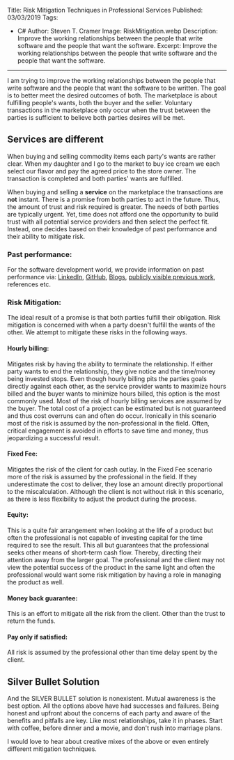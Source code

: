 Title: Risk Mitigation Techniques in Professional Services
Published: 03/03/2019
Tags: 
  - C#
Author: Steven T. Cramer
Image: RiskMitigation.webp
Description: Improve the working relationships between the people that write software and the people that want the software.
Excerpt: Improve the working relationships between the people that write software and the people that want the software.
---

I am trying to improve the working relationships between the people that write software and the people that want the software to be written. The goal is to better meet the desired outcomes of both.  The marketplace is about fulfilling people's wants, both the buyer and the seller. Voluntary transactions in the marketplace only occur when the trust between the parties is sufficient to believe both parties desires will be met.

## Services are different

When buying and selling commodity items each party's wants are rather clear.  When my daughter and I go to the market to buy ice cream we each select our flavor and pay the agreed price to the store owner. The transaction is completed and both parties' wants are fulfilled.

When buying and selling a **service** on the marketplace the transactions are **not** instant. There is a promise from both parties to act in the future. Thus, the amount of trust and risk required is greater. The needs of both parties are typically urgent. Yet, time does not afford one the opportunity to build trust with all potential service providers and then select the perfect fit.  Instead, one decides based on their knowledge of past performance and their ability to mitigate risk.

### Past performance:

For the software development world, we provide information on past performance via: [LinkedIn](https://www.linkedin.com/in/steventcramer/), [GitHub](https://github.com/StevenTCramer), [Blogs](https://thefreezeteam.com/), [publicly visible previous work](https://order.littlecaesars.com/), references etc.

### Risk Mitigation:

The ideal result of a promise is that both parties fulfill their obligation.  Risk mitigation is concerned with when a party doesn't fulfill the wants of the other.  We attempt to mitigate these risks in the following ways.

#### Hourly billing:
  Mitigates risk by having the ability to terminate the relationship.  If either party wants to end the relationship, they give notice and the time/money being invested stops.  Even though hourly billing pits the parties goals directly against each other, as the service provider wants to maximize hours billed and the buyer wants to minimize hours billed, this option is the most commonly used.  Most of the risk of hourly billing services are assumed by the buyer.  The total cost of a project can be estimated but is not guaranteed and thus cost overruns can and often do occur.  Ironically in this scenario most of the risk is assumed by the non-professional in the field.  Often, critical engagement is avoided in efforts to save time and money, thus jeopardizing a successful result.

#### Fixed Fee:
 Mitigates the risk of the client for cash outlay. In the Fixed Fee scenario more of the risk is assumed by the professional in the field.  If they underestimate the cost to deliver, they lose an amount directly proportional to the miscalculation.  Although the client is not without risk in this scenario, as there is less flexibility to adjust the product during the process.

#### Equity:
 This is a quite fair arrangement when looking at the life of a product but often the professional is not capable of investing capital for the time required to see the result.  This all but guarantees that the professional seeks other means of short-term cash flow.  Thereby, directing their attention away from the larger goal.  The professional and the client may not view the potential success of the product in the same light and often the professional would want some risk mitigation by having a role in managing the product as well.

#### Money back guarantee:
  This is an effort to mitigate all the risk from the client. Other than the trust to return the funds.

#### Pay only if satisfied:
  All risk is assumed by the professional other than time delay spent by the client.

## Silver Bullet Solution

And the SILVER BULLET solution is nonexistent.  Mutual awareness is the best option.  All the options above have had successes and failures. Being honest and upfront about the concerns of each party and aware of the benefits and pitfalls are key. Like most relationships, take it in phases.  Start with coffee, before dinner and a movie, and don't rush into marriage plans.  

I would love to hear about creative mixes of the above or even entirely different mitigation techniques.

